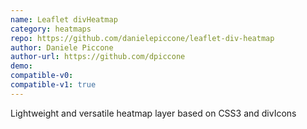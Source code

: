 ```yaml
---
name: Leaflet divHeatmap
category: heatmaps
repo: https://github.com/danielepiccone/leaflet-div-heatmap
author: Daniele Piccone
author-url: https://github.com/dpiccone
demo: 
compatible-v0:
compatible-v1: true
---
```


Lightweight and versatile heatmap layer based on CSS3 and divIcons

